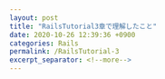 ```yaml
---
layout: post
title: "RailsTutorial3章で理解したこと"
date: 2020-10-26 12:39:36 +0900
categories: Rails
permalink: /RailsTutorial-3
excerpt_separator: <!--more-->
---
```

 <!--more-->
